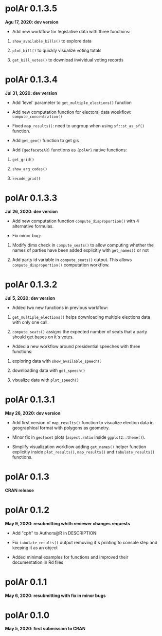# polAr 0.1.3.5

**Agu 17, 2020: dev version**

* Add new workflow for legislative data with three functions:


1. `show_available_bills()` to explore data

2. `plot_bill()` to quickly visualize voting totals

3. `get_bill_votes()` to download invividual voting records

# polAr 0.1.3.4

**Jul 31, 2020: dev version**

* Add 'level' parameter to `get_multiple_elections()` function

* Add new computation function for electoral data woekflow:  `compute_concentration()`

* Fixed `map_results()`: need to ungroup when using `sf::st_as_sf()` function. 

* Add `get_geo()` function to get gis

* Add `{geofaceteAR}` functions as `{polAr}` native functions: 

1. `get_grid()`

2. `show_arg_codes()`

3. `recode_grid()`

# polAr 0.1.3.3

**Jul 26, 2020: dev version**

* Add new computation function `compute_disproportion()` with 4 alternative formulas. 

* Fix minor bug:

1. Modify dims check in `compute_seats()`  to allow computing whether the names of parties have been added explicitly with `get_names()` or not

2. Add party id variable in `compute_seats()` output. This allows `compute_disproportion()` computation workflow. 

# polAr 0.1.3.2
**Jul 5, 2020: dev version**

* Added two new functions in previous workflow:

1. `get_multiple_elections()`  helps downloading multiple elections data with only one call. 

2. `compute_seats()` assigns the expected number of seats that a party should get bases on it´s votes. 

* Added a new workflow around presidential speeches with three functions:

1. exploring data with `show_available_speech()`

2. downloading data with `get_speech()`

3. visualize data with `plot_speech()`

# polAr 0.1.3.1

**May 26, 2020: dev version**

* Add first version of `map_results()` function to visualize election data in geographical format with polygons as geometry.

* Minor fix in `geofacet` plots (`aspect.ratio` inside `ggplot2::theme()`).

* Simplify visualization workflow adding `get_names()` helper function explicitly inside `plot_results()`, `map_results()` and `tabulate_results()` functions.

# polAr 0.1.3 

**CRAN release**

# polAr 0.1.2

**May 9, 2020:  resubmitting whith reviewer changes requests**

* Add "cph" to Authors\@R in DESCRIPTION

* Fix `tabulate_results()` output removing it´s printing to console step and keeping it as an object

* Added minimal examples for functions and improved  their documentation in Rd files
  
# polAr 0.1.1

**May 6, 2020: resubmitting with fix in minor bugs**

# polAr 0.1.0

**May 5, 2020:  first submission to CRAN**
